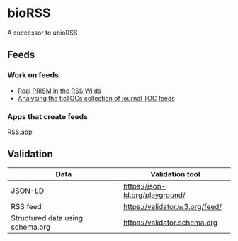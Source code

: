 # bioRSS

A successor to ubioRSS


## Feeds

### Work on feeds

- [Real PRISM in the RSS Wilds](https://www.crossref.org/blog/real-prism-in-the-rss-wilds/)
- [Analysing the ticTOCs collection of journal TOC feeds](https://hublog.hubmed.org/archives/001818)

### Apps that create feeds

[RSS.app](https://rss.app)


## Validation

 Data | Validation tool
--|--
JSON-LD | https://json-ld.org/playground/
RSS feed | https://validator.w3.org/feed/
Structured data using schema.org | https://validator.schema.org
